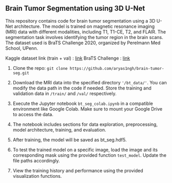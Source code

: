 ## Brain Tumor Segmentation using 3D U-Net

This repository contains code for brain tumor segmentation using a 3D U-Net architecture. The model is trained on magnetic resonance imaging (MRI) data with different modalities, including T1, T1-CE, T2, and FLAIR. The segmentation task involves identifying the tumor region in the brain scans. The dataset used is BraTS Challenge 2020, organized by Perelmann Med School, UPenn.

Kaggle dataset link (train + val) : [link](https://www.kaggle.com/datasets/awsaf49/brats20-dataset-training-validation)
BraTS Challenge : [link](https://www.med.upenn.edu/cbica/brats/)


1. Clone the repo:
```git clone https://github.com/aryas1ngh/brain-tumor-seg.git```

2. Download the MRI data into the specified directory ```'/bt_data/'```. You can modify the data path in the code if needed. Store the training and validation data in ```/train/``` and ```/val/``` respectively.

3. Execute the Jupyter notebook ```bt_seg_colab.ipynb``` in a compatible environment like Google Colab. Make sure to mount your Google Drive to access the data.

4. The notebook includes sections for data exploration, preprocessing, model architecture, training, and evaluation.

5. After training, the model will be saved as bt_seg.hdf5.

6. To test the trained model on a specific image, load the image and its corresponding mask using the provided function ```test_model```. Update the file paths accordingly.

7. View the training history and performance using the provided visualization functions.

